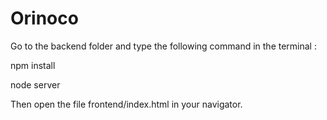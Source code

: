 # Orinoco

Go to the backend folder and type the following command in the terminal :

npm install

node server

Then open the file frontend/index.html in your navigator.
